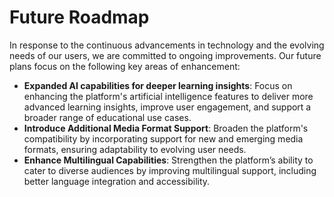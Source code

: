 # Future Roadmap

In response to the continuous advancements in technology and the evolving needs of our users, we are committed to ongoing improvements. Our future plans focus on the following key areas of enhancement:
- **Expanded AI capabilities for deeper learning insights**: Focus on enhancing the platform's artificial intelligence features to deliver more advanced learning insights, improve user engagement, and support a broader range of educational use cases.
- **Introduce Additional Media Format Support**: Broaden the platform's compatibility by incorporating support for new and emerging media formats, ensuring adaptability to evolving user needs.
- **Enhance Multilingual Capabilities**: Strengthen the platform’s ability to cater to diverse audiences by improving multilingual support, including better language integration and accessibility.


